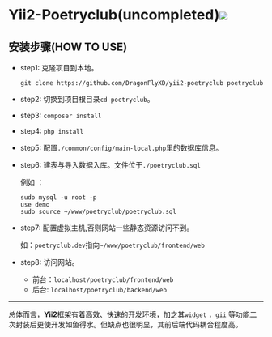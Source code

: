 # Yii2-Poetryclub(uncompleted)![](https://avatars3.githubusercontent.com/u/22745316?v=3&s=96)

## 安装步骤(HOW TO USE)

* step1: 克隆项目到本地。

  `git clone https://github.com/DragonFlyXD/yii2-poetryclub poetryclub`

* step2: 切换到项目根目录`cd poetryclub`。

* step3: `composer install`

* step4: `php install`

* step5: 配置`./common/config/main-local.php`里的数据库信息。

* step6: 建表与导入数据入库。文件位于`./poetryclub.sql`

  例如 ：

  ```
  sudo mysql -u root -p
  use demo
  sudo source ~/www/poetryclub/poetryclub.sql
  ```

* step7: 配置虚拟主机,否则网站一些静态资源访问不到。

  如：`poetryclub.dev`指向`~/www/poetryclub/frontend/web`

* step8: 访问网站。

  * 前台：`localhost/poetryclub/frontend/web`
  * 后台:  `localhost/poetryclub/backend/web`


***

总体而言，**Yii2**框架有着高效、快速的开发环境，加之其`widget` ，`gii` 等功能二次封装后更使开发如鱼得水。但缺点也很明显，其前后端代码耦合程度高。
